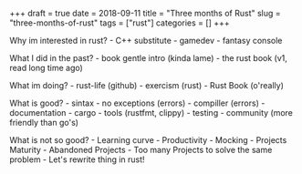 +++ 
draft = true
date = 2018-09-11
title = "Three months of Rust"
slug = "three-months-of-rust"
tags = ["rust"]
categories = []
+++

Why im interested in rust?
    - C++ substitute
    - gamedev
    - fantasy console

What I did in the past?
    - book gentle intro (kinda lame)
    - the rust book (v1, read long time ago)

What im doing?
    - rust-life (github)
    - exercism (rust)
    - Rust Book (o'really)

What is good?
    - sintax
    - no exceptions (errors)
    - compiller (errors)
    - documentation
    - cargo
    - tools (rustfmt, clippy)
    - testing
    - community (more friendly than go's)

What is not so good?
    - Learning curve
    - Productivity
    -  Mocking
    - Projects Maturity
    - Abandoned Projects
    - Too many Projects to solve the same problem
    - Let's rewrite thing in rust!
